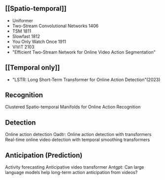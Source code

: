 
## [[Spatio-temporal]]
- Uniformer
- Two-Stream Convolutional Networks 1406
- TSM 1811
- Slowfast 1812
- You Only Watch Once 1911
- ViViT 2103
- "Efficient Two-Stream Network for Online Video Action Segmentation"
## [[Temporal only]]
- "LSTR: Long Short-Term Transformer for Online Action Detection"(2023)

## Recognition
Clustered Spatio-temporal Manifolds for Online Action Recognition

## Detection
Online action detection
Oadtr: Online action detection with transformers
Real-time online video detection with temporal smoothing transformers

## Anticipation (Prediction)
Activity forecasting
Anticipative video transformer
Antgpt: Can large language models help long-term action anticipation from videos?